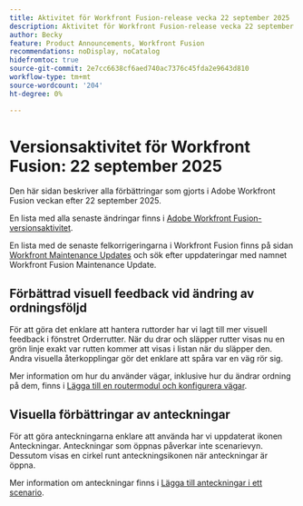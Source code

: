 ```yaml
---
title: Aktivitet för Workfront Fusion-release vecka 22 september 2025
description: Aktivitet för Workfront Fusion-release vecka 22 september 2025
author: Becky
feature: Product Announcements, Workfront Fusion
recommendations: noDisplay, noCatalog
hidefromtoc: true
source-git-commit: 2e7cc6638cf6aed740ac7376c45fda2e9643d810
workflow-type: tm+mt
source-wordcount: '204'
ht-degree: 0%

---
```


# Versionsaktivitet för Workfront Fusion: 22 september 2025

Den här sidan beskriver alla förbättringar som gjorts i Adobe Workfront Fusion veckan efter 22 september 2025.

En lista med alla senaste ändringar finns i [Adobe Workfront Fusion-versionsaktivitet](/help/workfront-fusion/fusion-product-releases/fusion-release-activity.md).

En lista med de senaste felkorrigeringarna i Workfront Fusion finns på sidan [Workfront Maintenance Updates](https://experienceleague.adobe.com/sv/docs/workfront-known-issues/releases/current-updates) och sök efter uppdateringar med namnet Workfront Fusion Maintenance Update.

## Förbättrad visuell feedback vid ändring av ordningsföljd

För att göra det enklare att hantera ruttorder har vi lagt till mer visuell feedback i fönstret Orderrutter. När du drar och släpper rutter visas nu en grön linje exakt var rutten kommer att visas i listan när du släpper den. Andra visuella återkopplingar gör det enklare att spåra var en väg rör sig.

Mer information om hur du använder vägar, inklusive hur du ändrar ordning på dem, finns i [Lägga till en routermodul och konfigurera vägar](/help/workfront-fusion/create-scenarios/add-modules/router-module.md).

## Visuella förbättringar av anteckningar

För att göra anteckningarna enklare att använda har vi uppdaterat ikonen Anteckningar. Anteckningar som öppnas påverkar inte scenarievyn. Dessutom visas en cirkel runt anteckningsikonen när anteckningar är öppna.

Mer information om anteckningar finns i [Lägga till anteckningar i ett scenario](/help/workfront-fusion/create-scenarios/config-scenarios-settings/add-notes-to-scenario.md).
